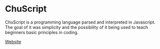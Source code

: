 # ChuScript
ChuScript is a programming language parsed and interpreted in Javascript. The goal of it was simplicity and the possibility of it being used to teach beginners basic principles in coding.

[Website](http://sites.westmec-coding.org/~dturner/ChuScript/index.html)
